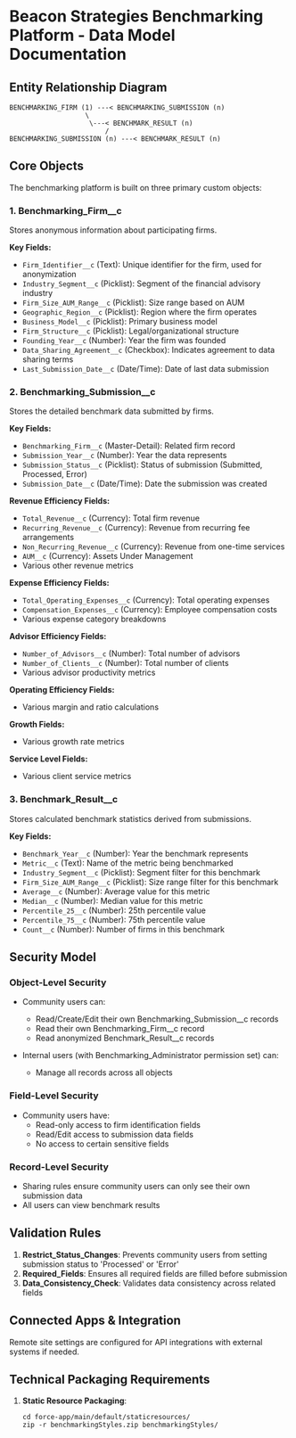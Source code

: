 # Beacon Strategies Benchmarking Platform - Data Model Documentation

## Entity Relationship Diagram

```
BENCHMARKING_FIRM (1) ---< BENCHMARKING_SUBMISSION (n)
                   \
                    \---< BENCHMARK_RESULT (n)
                        /
BENCHMARKING_SUBMISSION (n) ---< BENCHMARK_RESULT (n)
```

## Core Objects

The benchmarking platform is built on three primary custom objects:

### 1. Benchmarking_Firm__c

Stores anonymous information about participating firms.

**Key Fields:**
- `Firm_Identifier__c` (Text): Unique identifier for the firm, used for anonymization
- `Industry_Segment__c` (Picklist): Segment of the financial advisory industry
- `Firm_Size_AUM_Range__c` (Picklist): Size range based on AUM
- `Geographic_Region__c` (Picklist): Region where the firm operates
- `Business_Model__c` (Picklist): Primary business model
- `Firm_Structure__c` (Picklist): Legal/organizational structure
- `Founding_Year__c` (Number): Year the firm was founded
- `Data_Sharing_Agreement__c` (Checkbox): Indicates agreement to data sharing terms
- `Last_Submission_Date__c` (Date/Time): Date of last data submission

### 2. Benchmarking_Submission__c

Stores the detailed benchmark data submitted by firms.

**Key Fields:**
- `Benchmarking_Firm__c` (Master-Detail): Related firm record
- `Submission_Year__c` (Number): Year the data represents
- `Submission_Status__c` (Picklist): Status of submission (Submitted, Processed, Error)
- `Submission_Date__c` (Date/Time): Date the submission was created

**Revenue Efficiency Fields:**
- `Total_Revenue__c` (Currency): Total firm revenue
- `Recurring_Revenue__c` (Currency): Revenue from recurring fee arrangements
- `Non_Recurring_Revenue__c` (Currency): Revenue from one-time services
- `AUM__c` (Currency): Assets Under Management
- Various other revenue metrics

**Expense Efficiency Fields:**
- `Total_Operating_Expenses__c` (Currency): Total operating expenses
- `Compensation_Expenses__c` (Currency): Employee compensation costs
- Various expense category breakdowns

**Advisor Efficiency Fields:**
- `Number_of_Advisors__c` (Number): Total number of advisors
- `Number_of_Clients__c` (Number): Total number of clients
- Various advisor productivity metrics

**Operating Efficiency Fields:**
- Various margin and ratio calculations

**Growth Fields:**
- Various growth rate metrics

**Service Level Fields:**
- Various client service metrics

### 3. Benchmark_Result__c

Stores calculated benchmark statistics derived from submissions.

**Key Fields:**
- `Benchmark_Year__c` (Number): Year the benchmark represents
- `Metric__c` (Text): Name of the metric being benchmarked
- `Industry_Segment__c` (Picklist): Segment filter for this benchmark
- `Firm_Size_AUM_Range__c` (Picklist): Size range filter for this benchmark
- `Average__c` (Number): Average value for this metric
- `Median__c` (Number): Median value for this metric
- `Percentile_25__c` (Number): 25th percentile value
- `Percentile_75__c` (Number): 75th percentile value
- `Count__c` (Number): Number of firms in this benchmark

## Security Model

### Object-Level Security
- Community users can:
  - Read/Create/Edit their own Benchmarking_Submission__c records
  - Read their own Benchmarking_Firm__c record
  - Read anonymized Benchmark_Result__c records

- Internal users (with Benchmarking_Administrator permission set) can:
  - Manage all records across all objects

### Field-Level Security
- Community users have:
  - Read-only access to firm identification fields
  - Read/Edit access to submission data fields
  - No access to certain sensitive fields

### Record-Level Security
- Sharing rules ensure community users can only see their own submission data
- All users can view benchmark results

## Validation Rules

1. **Restrict_Status_Changes**: Prevents community users from setting submission status to 'Processed' or 'Error'
2. **Required_Fields**: Ensures all required fields are filled before submission
3. **Data_Consistency_Check**: Validates data consistency across related fields

## Connected Apps & Integration

Remote site settings are configured for API integrations with external systems if needed. 

## Technical Packaging Requirements

1. **Static Resource Packaging**:
   ```
   cd force-app/main/default/staticresources/
   zip -r benchmarkingStyles.zip benchmarkingStyles/
   ``` 